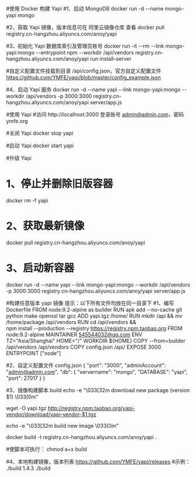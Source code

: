 #使用 Docker 构建 Yapi
#1、启动 MongoDB
docker run -d --name mongo-yapi mongo

#2、获取 Yapi 镜像，版本信息可在 阿里云镜像仓库 查看
docker pull registry.cn-hangzhou.aliyuncs.com/anoy/yapi

#3、初始化 Yapi 数据库索引及管理员账号
docker run -it --rm --link mongo-yapi:mongo --entrypoint npm --workdir /api/vendors registry.cn-hangzhou.aliyuncs.com/anoy/yapi run install-server

#自定义配置文件挂载到目录 /api/config.json，官方自定义配置文件 https://github.com/YMFE/yapi/blob/master/config_example.json

#4、启动 Yapi 服务
docker run -d --name yapi --link mongo-yapi:mongo --workdir /api/vendors -p 3000:3000 registry.cn-hangzhou.aliyuncs.com/anoy/yapi server/app.js

#使用 Yapi
#访问 http://localhost:3000   登录账号 admin@admin.com，密码 ymfe.org

#关闭 Yapi
docker stop yapi

#启动 Yapi
docker start yapi

#升级 Yapi
# 1、停止并删除旧版容器
docker rm -f yapi

# 2、获取最新镜像
docker pull registry.cn-hangzhou.aliyuncs.com/anoy/yapi

# 3、启动新容器
docker run -d --name yapi --link mongo-yapi:mongo --workdir /api/vendors -p 3000:3000 registry.cn-hangzhou.aliyuncs.com/anoy/yapi server/app.js

#构建任意版本 yapi 镜像 提示：以下所有文件均放在同一目录下
#1、编写 Dockerfile
FROM node:9.2-alpine as builder
RUN apk add --no-cache git python make openssl tar gcc
ADD yapi.tgz /home/
RUN mkdir /api && mv /home/package /api/vendors
RUN cd /api/vendors && \
    npm install --production --registry https://registry.npm.taobao.org
FROM node:9.2-alpine
MAINTAINER 545544032@qq.com
ENV TZ="Asia/Shanghai" HOME="/"
WORKDIR ${HOME}
COPY --from=builder /api/vendors /api/vendors
COPY config.json /api/
EXPOSE 3000
ENTRYPOINT ["node"]

#2、自定义配置文件 config.json
{
  "port": "3000",
  "adminAccount": "admin@admin.com",
  "db": {
    "servername": "mongo",
    "DATABASE": "yapi",
    "port": 27017
  }
}

#3、镜像构建脚本 build
echo -e "\033[32m download new package (version $1) \033[0m"

wget -O yapi.tgz http://registry.npm.taobao.org/yapi-vendor/download/yapi-vendor-$1.tgz

echo -e "\033[32m build new image \033[0m"

docker build -t registry.cn-hangzhou.aliyuncs.com/anoy/yapi .

#使脚本可执行： 
chmod a+x build

#4、本地构建镜像，版本列表 https://github.com/YMFE/yapi/releases
#示例： ./build 1.4.3
./build <Version> 
